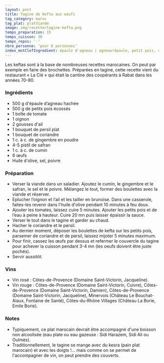 ```yaml
---
layout: post
title: Tagine de kefta aux oeufs
tag_category: maroc
tag_plat: platViande
image: img/recette/tagine-kefta.png
temps_preparation: 15
temps_cuisson: 30
temps_repos: ‘-‘
nbre_personne: ‘pour 6 personnes’
index_motClefIngredient: épaule d'agneau | agneau!épaule, petit pois, coriandre, tomate, gingembre, safran, cumin, œuf
---
```

Les keftas sont à la base de nombreuses recettes marocaines. On peut par exemple en faire des brochettes. Préparées en tagine, cette recette vient du restaurant « La Clé » qui était la cantine des coopérants à Rabat dans les années 70-80.

### Ingrédients
* 500 g d'épaule d’agneau hachée
* 500 g de petits pois écossés
* 1 boîte de tomate
* 1 oignon
* 2 gousses d'ail
* 1 bouquet de persil plat
* 1 bouquet de coriandre
* 1 c. à c. de gingembre en poudre
* 4-5 pistil de safran
* 1 c. à c. de cumin
* 6 œufs
* Huile d'olive, sel, poivre

### Préparation
* Verser la viande dans un saladier. Ajoutez le cumin, le gingembre et le safran, le sel et le poivre. Mélangez le tout, former des boulettes avec la viande et réserver.
* Eplucher l’oignon et l’ail et les tailler en brunoise. Dans une casserole, faites-les revenir dans l'huile d'olive pendant 10 minutes à feu doux.
* Ajouter les tomates, laissez cuire 5 minutes. Ajouter les petits pois et de l’eau à peine à hauteur. Cuire 20 mn puis laisser épaissir la sauce.
* Verser le tout dans le tagine et garder au chaud.
* Hacher le coriandre et le persil.
* Au dernier moment, déposer les boulettes de kefta sur les petits pois, parsemer de coriandre et de persil, laissez mijoter 5 minutes maximum.
* Pour finir, cassez les œufs par dessus et refermer le couvercle du tagine pour achever la cuisson pendant 3-4 mn (les oeufs doivent être juste pochés).
* Servir aussitôt.

### Vins
* Vin rosé : Côtes-de-Provence (Domaine Saint-Victorin, Jacqueline).
* Vin rouge : Côtes-de-Provence (Domaine Saint-Victorin, Cuivre), Côtes-de-Provence (Domaine Saint-Victorin, Damien), Côtes-de-Provence (Domaine Saint-Victorin, Jacqueline), Minervois (Château Le Bouchat-Alaux, Fontaine de Santé), Côtes-du-Rhône Villages (Château La Borie, Emile Borie).

### Notes
* Typiquement, ce plat marocain devrait être accompagné d'une boisson non alcoolisée (eau plate ou eau gazeuse : Sidi Harazem, Sidi Ali ou Oulmès).
* Traditionnellement, le tagine se mange avec du kesra (pain plat marocain) et avec les doigts !… mais comme on se permet de l'accompagner de vin, on peut prendre des couverts.

